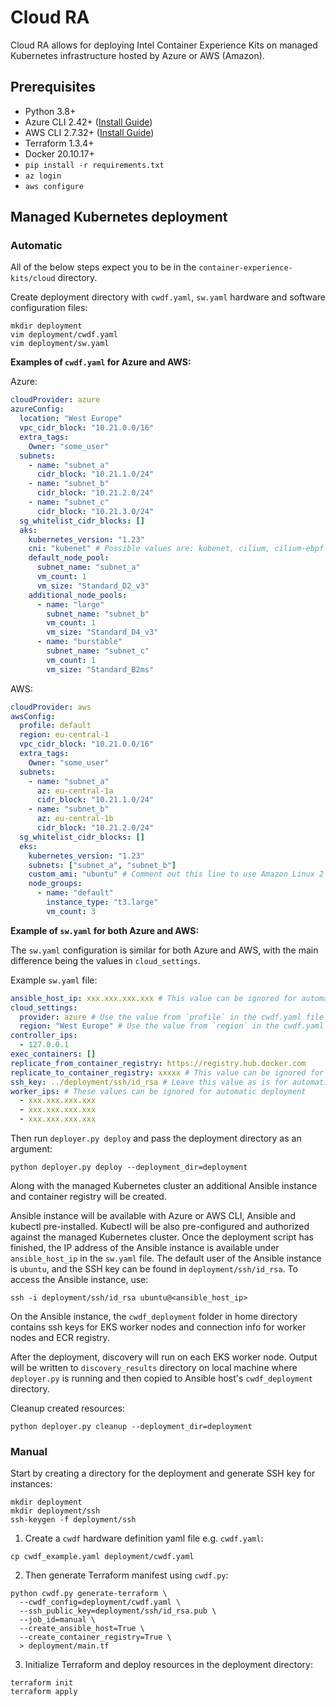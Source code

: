 # Cloud RA

Cloud RA allows for deploying Intel Container Experience Kits on managed Kubernetes infrastructure hosted by Azure or AWS (Amazon).


## Prerequisites

- Python 3.8+
- Azure CLI 2.42+ ([Install Guide](https://learn.microsoft.com/en-us/cli/azure/install-azure-cli-linux?pivots=apt))
- AWS CLI 2.7.32+ ([Install Guide](https://docs.aws.amazon.com/cli/latest/userguide/getting-started-install.html))
- Terraform 1.3.4+
- Docker 20.10.17+
- `pip install -r requirements.txt`
- `az login`
- `aws configure`

## Managed Kubernetes deployment

### Automatic

All of the below steps expect you to be in the `container-experience-kits/cloud` directory.

Create deployment directory with `cwdf.yaml`, `sw.yaml` hardware and software configuration files:

```commandline
mkdir deployment
vim deployment/cwdf.yaml
vim deployment/sw.yaml
```

**Examples of `cwdf.yaml` for Azure and AWS:**

Azure:
```yaml
cloudProvider: azure
azureConfig:
  location: "West Europe"
  vpc_cidr_block: "10.21.0.0/16"
  extra_tags:
    Owner: "some_user"
  subnets:
    - name: "subnet_a"
      cidr_block: "10.21.1.0/24"
    - name: "subnet_b"
      cidr_block: "10.21.2.0/24"
    - name: "subnet_c"
      cidr_block: "10.21.3.0/24"
  sg_whitelist_cidr_blocks: []
  aks:
    kubernetes_version: "1.23"
    cni: "kubenet" # Possible values are: kubenet, cilium, cilium-ebpf
    default_node_pool:
      subnet_name: "subnet_a"
      vm_count: 1
      vm_size: "Standard_D2_v3"
    additional_node_pools:
      - name: "large"
        subnet_name: "subnet_b"
        vm_count: 1
        vm_size: "Standard_D4_v3"
      - name: "burstable"
        subnet_name: "subnet_c"
        vm_count: 1
        vm_size: "Standard_B2ms"
```
AWS:
```yaml
cloudProvider: aws
awsConfig:
  profile: default
  region: eu-central-1
  vpc_cidr_block: "10.21.0.0/16"
  extra_tags:
    Owner: "some_user"
  subnets:
    - name: "subnet_a"
      az: eu-central-1a
      cidr_block: "10.21.1.0/24"
    - name: "subnet_b"
      az: eu-central-1b
      cidr_block: "10.21.2.0/24"
  sg_whitelist_cidr_blocks: []
  eks:
    kubernetes_version: "1.23"
    subnets: ["subnet_a", "subnet_b"]
    custom_ami: "ubuntu" # Comment out this line to use Amazon Linux 2 OS
    node_groups:
      - name: "default"
        instance_type: "t3.large"
        vm_count: 3
```

**Example of `sw.yaml` for both Azure and AWS:**

The `sw.yaml` configuration is similar for both Azure and AWS, with the main difference being the values in `cloud_settings`.

Example `sw.yaml` file:
```yaml
ansible_host_ip: xxx.xxx.xxx.xxx # This value can be ignored for automatic deployment
cloud_settings:
  provider: azure # Use the value from `profile` in the cwdf.yaml file
  region: "West Europe" # Use the value from `region` in the cwdf.yaml file
controller_ips:
  - 127.0.0.1
exec_containers: []
replicate_from_container_registry: https://registry.hub.docker.com
replicate_to_container_registry: xxxxx # This value can be ignored for automatic deployment
ssh_key: ../deployment/ssh/id_rsa # Leave this value as is for automatic deployment
worker_ips: # These values can be ignored for automatic deployment
  - xxx.xxx.xxx.xxx
  - xxx.xxx.xxx.xxx
  - xxx.xxx.xxx.xxx
```

Then run `deployer.py deploy` and pass the deployment directory as an argument:
```commandline
python deployer.py deploy --deployment_dir=deployment
```

Along with the managed Kubernetes cluster an additional Ansible instance and container registry will be created.

Ansible instance will be available with Azure or AWS CLI, Ansible and kubectl pre-installed.
Kubectl will be also pre-configured and authorized against the managed Kubernetes cluster.
Once the deployment script has finished, the IP address of the Ansible instance is available under `ansible_host_ip` in the `sw.yaml` file.
The default user of the Ansible instance is `ubuntu`, and the SSH key can be found in `deployment/ssh/id_rsa`.
To access the Ansible instance, use:
```commandline
ssh -i deployment/ssh/id_rsa ubuntu@<ansible_host_ip>
```

On the Ansible instance, the `cwdf_deployment` folder in home directory contains ssh keys for EKS worker nodes and connection info for worker nodes and ECR registry.

After the deployment, discovery will run on each EKS worker node. Output will be written to `discovery_results` directory on local machine where `deployer.py` is running and then copied to Ansible host's `cwdf_deployment` directory.

Cleanup created resources:
```commandline
python deployer.py cleanup --deployment_dir=deployment
```

### Manual

Start by creating a directory for the deployment and generate SSH key for instances:
```commandline
mkdir deployment
mkdir deployment/ssh
ssh-keygen -f deployment/ssh
```

1. Create a `cwdf` hardware definition yaml file e.g. `cwdf.yaml`:
```commandline
cp cwdf_example.yaml deployment/cwdf.yaml
```

2. Then generate Terraform manifest using `cwdf.py`:
```commandline
python cwdf.py generate-terraform \
  --cwdf_config=deployment/cwdf.yaml \
  --ssh_public_key=deployment/ssh/id_rsa.pub \
  --job_id=manual \
  --create_ansible_host=True \
  --create_container_registry=True \
  > deployment/main.tf
```

3. Initialize Terraform and deploy resources in the deployment directory:
```commandline
terraform init
terraform apply
```
